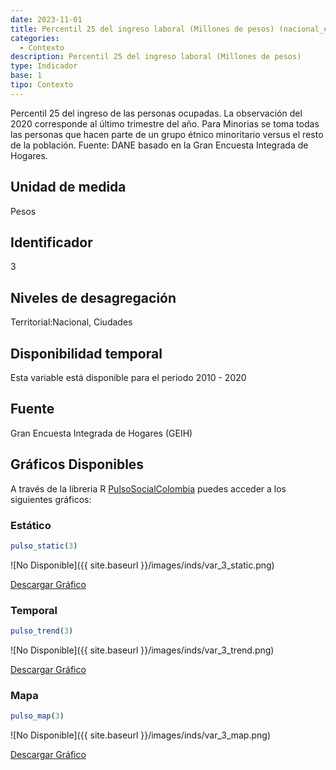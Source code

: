 ```yaml
---
date: 2023-11-01
title: Percentil 25 del ingreso laboral (Millones de pesos) (nacional_etnia)
categories:
  - Contexto
description: Percentil 25 del ingreso laboral (Millones de pesos)
type: Indicador
base: 1
tipo: Contexto
--- 
```


Percentil 25 del ingreso de las personas ocupadas. La observación del 2020 corresponde al último trimestre del año. Para Minorias se toma todas las personas que hacen parte de un grupo étnico minoritario versus el resto de la población.
Fuente: DANE basado en la Gran Encuesta Integrada de Hogares.

## Unidad de medida
Pesos

## Identificador
3

## Niveles de desagregación
Territorial:Nacional, Ciudades

## Disponibilidad temporal
Esta variable está disponible para el periodo 2010 - 2020

## Fuente
Gran Encuesta Integrada de Hogares (GEIH)

## Gráficos Disponibles

A través de la libreria R [PulsoSocialColombia](https://github.com/pulsosocialcolombia/PulsoSocialColombia) puedes acceder a los siguientes gráficos:

### Estático

``` R
pulso_static(3)
```

![No Disponible]({{ site.baseurl }}/images/inds/var_3_static.png)

<a href='{{ site.baseurl }}/images/inds/var_3_static.png'>Descargar Gráfico</a>

### Temporal

``` R
pulso_trend(3)
```

![No Disponible]({{ site.baseurl }}/images/inds/var_3_trend.png)

<a href='{{ site.baseurl }}/images/inds/var_3_trend.png'>Descargar Gráfico</a>

### Mapa

``` R
pulso_map(3)
```

![No Disponible]({{ site.baseurl }}/images/inds/var_3_map.png)

<a href='{{ site.baseurl }}/images/inds/var_3_map.png'>Descargar Gráfico</a>